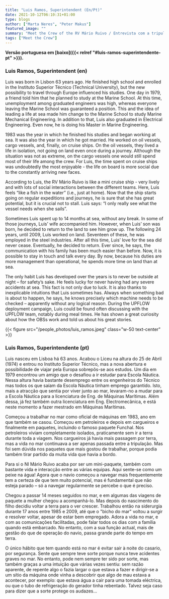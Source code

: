 ```yaml
---
title: "Luis Ramos, Superintendent (En/Pt)"
date: 2021-10-12T06:10:31+01:00
type: blogs
author: ["Marta Neres", "Peter Makus"]
featured_image: ""
summary: "Meet the Crew of the RV Mário Ruivo / Entrevista com a tripulação do  NI Mário Ruivo"
tags: ["Meet the Crew"]
---
```


**Versão portuguesa em [baixo]({{< relref "#luis-ramos-superintendente-pt" >}}).**

### Luis Ramos, Superintendent (en)

Luis was born in Lisbon 63 years ago.  He finished high school and enrolled in the Instituto Superior Técnico (Technical University), but the new possibility to travel through Europe influenced his studies. One day in 1979, a friend told him that he planned to study at the Marine School. At this time, unemployment among graduated engineers was high, whereas everyone leaving the Marine School was guaranteed a position. This and the idea of leading a life at sea made him change to the Marine School to study Marine Mechanical Engineering. In addition to that, Luis also graduated in Electrical Engineering. Even now, he is doing his Master in Marine Engineering.

1983 was the year in which he finished his studies and began working at sea. It was also the year in which he got married. He worked on oil vessels, cargo vessels, and, finally, on cruise ships. On the oil vessels, they lived a life in isolation, not going on land even once during a journey. Although the situation was not as extreme, on the cargo vessels one would still spend most of their life among the crew. For Luis, the time spent on cruise ships was undoubtedly the most enjoyable - the life on board is more social due to the constantly arriving new faces.

According to Luis, the RV Mário Ruivo is like a mini cruise ship - very lively and with lots of social interactions between the different teams. Here, Luis feels “like a fish in the water” (i.e., just at home). Now that the ship starts going on regular expeditions and journeys, he is sure that she has great potential, but it is crucial not to stall. Luis says: “I only really see what the vessel needs when she sails”.

Sometimes Luis spent up to 14 months at sea, without any break. In some of those journeys, Luis’ wife accompanied him. However, when Luis’ son was born, he decided to return to the land to see him grow up. The following 24 years, until 2009, Luis worked on land. Seventeen of these, he was employed in the steel industries. After all this time, Luis’ love for the sea did never cease. Eventually, he decided to return. Ever since, he says, the communication with his family has been much easier than before. Now, it is possible to stay in touch and talk every day. By now, because his duties are more management than operational, he spends more time on land than at sea.

The only habit Luis has developed over the years is to never be outside at night – for safety’s sake. He feels lucky for never having had any severe accidents at sea. This fact is not only due to luck. It is also thanks to inexplicable intuitions that Luis sometimes has. Always when something bad is about to happen, he says, he knows precisely which machine needs to be checked – apparently without any logical reason.
During the UPFLOW deployment campaign, Luis could be found often discussing with the UPFLOW team, notably during meal times. He has shown a great curiosity about how the OBSs work and told us about his great stories.

{{< figure src="/people_photos/luis_ramos.jpeg" class="w-50 text-center" >}}

### Luis Ramos, Superintendente (pt)

Luis nasceu em Lisboa há 63 anos. Acabou o Liceu na altura do 25 de Abril (1974) e entrou no Instituto Superior Técnico, mas a nova abertura e possibilidade de viajar pela Europa sobrepôs-se aos estudos. Um dia em 1979 encontrou um amigo que o desafiou a ir estudar para Escola Náutica. Nessa altura havia bastante desemprego entre os engenheiros do Técnico mas todos os que saíam da Escola Náutica tinham emprego garantido. Isto, mais a atracção que sentia por viver junto ao mar, levaram-no a mudar para a Escola Náutica para a licenciatura de Eng. de Máquinas Marítimas. Além dessa, já fez também outra licenciatura em Eng. Electromecânica, e está neste momento a fazer mestrado em Máquinas Marítimas.

Começou a trabalhar no mar como oficial de máquinas em 1983, ano em que também se casou. Começou em petroleiros e depois em cargueiros e finalmente em paquetes, incluindo o famoso paquete Funchal. Nos petroleiros viviam completamente isolados, praticamente sem ir a terra durante toda a viagem. Nos cargueiros já havia mais passagem por terra, mas a vida no mar continuava a ser apenas passada entre a tripulação. Mas foi sem dúvida nos paquetes que mais gostou de trabalhar, porque podia também tirar partido da muita vida que havia a bordo.

Para si o NI Mário Ruivo acaba por ser um mini-paquete, também com bastante vida e interacção entre as várias equipas. Aqui sente-se como um peixe na água! Agora que o navio começou a navegar mais frequentemente tem a certeza de que tem muito potencial, mas é fundamental que não esteja parado – só a navegar regularmente se percebe o que é preciso.

Chegou a passar 14 meses seguidos no mar, e em algumas das viagens de paquete a mulher chegou a acompanhá-lo. Mas depois do nascimento do filho decidiu voltar a terra para o ver crescer. Trabalhou então na siderurgia durante 17 anos entre 1985 e 2009, até que o "bicho do mar" voltou a surgir e resolver voltar, apesar de estar bem empregado. Adora a vida no mar, e com as comunicações facilitadas, pode falar todos os dias com a família quando está embarcado. No entanto, com a sua função actual, mais de gestão do que de operação do navio, passa grande parte do tempo em terra.

O único hábito que tem quando está no mar é evitar sair à noite do casario, por segurança. Sente que sempre teve sorte porque nunca teve acidentes graves no mar. No entanto, pode nem sempre ter sido por sorte, mas também graças a uma intuição que várias vezes sentiu: sem razão aparente, de repente algo o fazia largar o que estava a fazer e dirigir-se a um sítio da máquina onde vinha a descobrir que algo de mau estava a acontecer, por exemplo: que estava água a cair para uma tomada eléctrica, ou que o tubo de refrigeração do gerador tinha rebentado. Talvez seja caso para dizer que a sorte protege os audazes…
